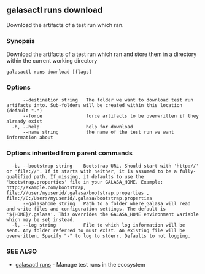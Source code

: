 ## galasactl runs download

Download the artifacts of a test run which ran.

### Synopsis

Download the artifacts of a test run which ran and store them in a directory within the current working directory

```
galasactl runs download [flags]
```

### Options

```
      --destination string   The folder we want to download test run artifacts into. Sub-folders will be created within this location (default ".")
      --force                force artifacts to be overwritten if they already exist
  -h, --help                 help for download
      --name string          the name of the test run we want information about
```

### Options inherited from parent commands

```
  -b, --bootstrap string    Bootstrap URL. Should start with 'http://' or 'file://'. If it starts with neither, it is assumed to be a fully-qualified path. If missing, it defaults to use the 'bootstrap.properties' file in your GALASA_HOME. Example: http://example.com/bootstrap, file:///user/myuserid/.galasa/bootstrap.properties , file://C:/Users/myuserid/.galasa/bootstrap.properties
      --galasahome string   Path to a folder where Galasa will read and write files and configuration settings. The default is '${HOME}/.galasa'. This overrides the GALASA_HOME environment variable which may be set instead.
  -l, --log string          File to which log information will be sent. Any folder referred to must exist. An existing file will be overwritten. Specify "-" to log to stderr. Defaults to not logging.
```

### SEE ALSO

* [galasactl runs](galasactl_runs.md)	 - Manage test runs in the ecosystem

